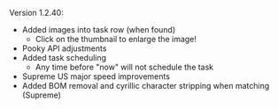 Version 1.2.40:

- Added images into task row (when found)
   - Click on the thumbnail to enlarge the image!
- Pooky API adjustments
- Added task scheduling
   - Any time before "now" will not schedule the task
- Supreme US major speed improvements
- Added BOM removal and cyrillic character stripping when matching (Supreme)
